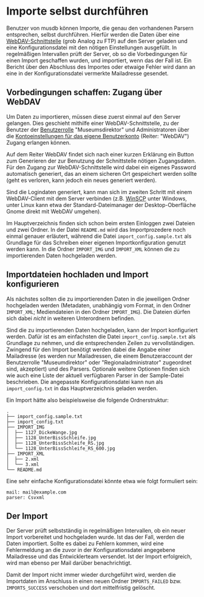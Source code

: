# Importe selbst durchführen

Benutzer von musdb können Importe, die genau den vorhandenen Parsern entsprechen, selbst durchführen. Hierfür werden die Daten über eine [WebDAV-Schnittstelle](https://de.wikipedia.org/wiki/WebDAV) (grob Analog zu FTP) auf den Server geladen und eine Konfigurationsdatei mit den nötigen Einstellungen ausgefüllt. In regelmäßigen Intervallen prüft der Server, ob so die Vorbedingungen für einen Import geschaffen wurden, und importiert, wenn das der Fall ist. Ein Bericht über den Abschluss des Importes oder etwaige Fehler wird dann an eine in der Konfigurationsdatei vermerkte Mailadresse gesendet.

## Vorbedingungen schaffen: Zugang über WebDAV

Um Daten zu importieren, müssen diese zuerst einmal auf den Server gelangen. Dies geschieht mithilfe einer WebDAV-Schnittstelle, zu der Benutzer der [Benutzerrolle](../musdb/Benutzerkonto/Berechtigungen.md) "Museumsdirektor" und Administratoren über die [Kontoeinstellungen für das eigene Benutzerkonto](../musdb/Benutzerkonto/Kontoeinstellungen-Sicherheit.md) (Reiter: "WebDAV") Zugang erlangen können.

Auf dem Reiter WebDAV findet sich nach einer kurzen Erklärung ein Button zum Generieren der zur Benutzung der Schnittstelle nötigen Zugangsdaten. Für den Zugang zur WebDAV-Schnittstelle wird dabei ein eigenes Password automatisch generiert, das an einem sicheren Ort gespeichert werden sollte (geht es verloren, kann jedoch ein neues generiert werden).

Sind die Logindaten generiert, kann man sich im zweiten Schritt mit einem WebDAV-Client mit dem Server verbinden (z.B. [WinSCP](https://winscp.net/eng/docs/lang:de) unter Windows, unter Linux kann etwa der Standard-Dateimanager der Desktop-Oberfläche Gnome direkt mit WebDAV umgehen).

Im Hauptverzeichnis finden sich schon beim ersten Einloggen zwei Dateien und zwei Ordner. In der Datei `README.md` wird das Importprozedere noch einmal genauer erläutert, während die Datei `import_config.sample.txt`  als Grundlage für das Schreiben einer eigenen Importkonfiguration genutzt werden kann. In die Ordner `IMPORT_IMG` und `IMPORT_XML` können die zu importierenden Daten hochgeladen werden.

## Importdateien hochladen und Import konfigurieren

Als nächstes sollten die zu importierenden Daten in die jeweiligen Ordner hochgeladen werden (Metadaten, unabhängig vom Format, in den Ordner `IMPORT_XML`; Mediendateien in den Ordner `IMPORT_IMG`). Die Dateien dürfen sich dabei *nicht* in weiteren Unterordnern befinden.

Sind die zu importierenden Daten hochgeladen, kann der Import konfiguriert werden. Dafür ist es am einfachsten die Datei `import_config.sample.txt` als Grundlage zu nehmen, und die entsprechenden Zeilen zu vervollständigen. Zwingend für den Import benötigt werden dabei die Angabe einer Mailadresse (es werden nur Mailadressen, die einem Benutzeraccount der Benutzerrolle "Museumdirektor" oder "Regionaladministrator" zugeordnet sind, akzeptiert) und des Parsers. Optionale weitere Optionen finden sich wie auch eine Liste der aktuell verfügbaren Parser in der Sample-Datei beschrieben. Die angepasste Konfigurationsdatei kann nun als `import_config.txt` in das Hauptverzeichnis geladen werden.

Ein Import hätte also beispielsweise die folgende Ordnerstruktur:

```
.
├── import_config.sample.txt
├── import_config.txt
├── IMPORT_IMG
│  ├── 1127_DickeWange.jpg
│  ├── 1128_UnterBissSchleife.jpg
│  ├── 1128_UnterBissSchleife_RS.jpg
│  └── 1128_UnterBissSchleife_RS_600.jpg
├── IMPORT_XML
│  ├── 2.xml
│  └── 3.xml
└── README.md
```

Eine sehr einfache Konfigurationsdatei könnte etwa wie folgt formuliert sein:

```
mail: mail@example.com
parser: Csvxml
```

## Der Import

Der Server prüft selbstständig in regelmäßigen Intervallen, ob ein neuer Import vorbereitet und hochgeladen wurde. Ist das der Fall, werden die Daten importiert. Sollte es dabei zu Fehlern kommen, wird eine Fehlermeldung an die zuvor in der Konfigurationsdatei angegebene Mailadresse und das Entwicklerteam versendet. Ist der Import erfolgreich, wird man ebenso per Mail darüber benachrichtigt.

Damit der Import nicht immer wieder durchgeführt wird, werden die Importdaten im Anschluss in einen neuen Ordner `IMPORTS_FAILED` bzw. `IMPORTS_SUCCESS` verschoben und dort mittelfristig gelöscht.
